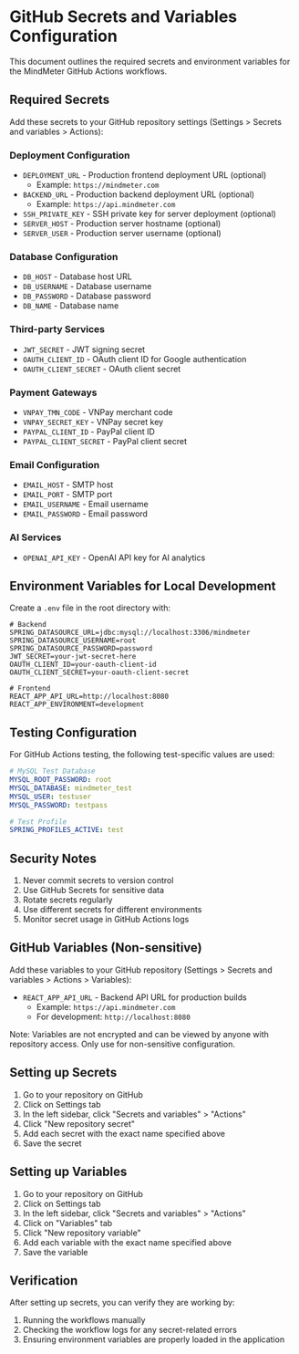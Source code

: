 # GitHub Secrets and Variables Configuration

This document outlines the required secrets and environment variables for the MindMeter GitHub Actions workflows.

## Required Secrets

Add these secrets to your GitHub repository settings (Settings > Secrets and variables > Actions):

### Deployment Configuration

- `DEPLOYMENT_URL` - Production frontend deployment URL (optional)
  - Example: `https://mindmeter.com`
- `BACKEND_URL` - Production backend deployment URL (optional)
  - Example: `https://api.mindmeter.com`
- `SSH_PRIVATE_KEY` - SSH private key for server deployment (optional)
- `SERVER_HOST` - Production server hostname (optional)
- `SERVER_USER` - Production server username (optional)

### Database Configuration

- `DB_HOST` - Database host URL
- `DB_USERNAME` - Database username
- `DB_PASSWORD` - Database password
- `DB_NAME` - Database name

### Third-party Services

- `JWT_SECRET` - JWT signing secret
- `OAUTH_CLIENT_ID` - OAuth client ID for Google authentication
- `OAUTH_CLIENT_SECRET` - OAuth client secret

### Payment Gateways

- `VNPAY_TMN_CODE` - VNPay merchant code
- `VNPAY_SECRET_KEY` - VNPay secret key
- `PAYPAL_CLIENT_ID` - PayPal client ID
- `PAYPAL_CLIENT_SECRET` - PayPal client secret

### Email Configuration

- `EMAIL_HOST` - SMTP host
- `EMAIL_PORT` - SMTP port
- `EMAIL_USERNAME` - Email username
- `EMAIL_PASSWORD` - Email password

### AI Services

- `OPENAI_API_KEY` - OpenAI API key for AI analytics

## Environment Variables for Local Development

Create a `.env` file in the root directory with:

```env
# Backend
SPRING_DATASOURCE_URL=jdbc:mysql://localhost:3306/mindmeter
SPRING_DATASOURCE_USERNAME=root
SPRING_DATASOURCE_PASSWORD=password
JWT_SECRET=your-jwt-secret-here
OAUTH_CLIENT_ID=your-oauth-client-id
OAUTH_CLIENT_SECRET=your-oauth-client-secret

# Frontend
REACT_APP_API_URL=http://localhost:8080
REACT_APP_ENVIRONMENT=development
```

## Testing Configuration

For GitHub Actions testing, the following test-specific values are used:

```yaml
# MySQL Test Database
MYSQL_ROOT_PASSWORD: root
MYSQL_DATABASE: mindmeter_test
MYSQL_USER: testuser
MYSQL_PASSWORD: testpass

# Test Profile
SPRING_PROFILES_ACTIVE: test
```

## Security Notes

1. Never commit secrets to version control
2. Use GitHub Secrets for sensitive data
3. Rotate secrets regularly
4. Use different secrets for different environments
5. Monitor secret usage in GitHub Actions logs

## GitHub Variables (Non-sensitive)

Add these variables to your GitHub repository (Settings > Secrets and variables > Actions > Variables):

- `REACT_APP_API_URL` - Backend API URL for production builds
  - Example: `https://api.mindmeter.com`
  - For development: `http://localhost:8080`

Note: Variables are not encrypted and can be viewed by anyone with repository access. Only use for non-sensitive configuration.

## Setting up Secrets

1. Go to your repository on GitHub
2. Click on Settings tab
3. In the left sidebar, click "Secrets and variables" > "Actions"
4. Click "New repository secret"
5. Add each secret with the exact name specified above
6. Save the secret

## Setting up Variables

1. Go to your repository on GitHub
2. Click on Settings tab
3. In the left sidebar, click "Secrets and variables" > "Actions"
4. Click on "Variables" tab
5. Click "New repository variable"
6. Add each variable with the exact name specified above
7. Save the variable

## Verification

After setting up secrets, you can verify they are working by:

1. Running the workflows manually
2. Checking the workflow logs for any secret-related errors
3. Ensuring environment variables are properly loaded in the application
